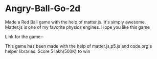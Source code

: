 # Angry-Ball-Go-2d
Made a Red Ball  game with  the help of matter.js. It's simply awesome. Matter.js is one of my favorite physics engines. Hope you like this game




Link for the game:-





This game has been made with the help of matter.js,p5.js and code.org's helper libraries. Score 5 lakh(500K) to win
